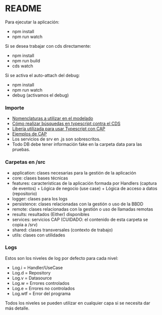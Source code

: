 # README

Para ejecutar la aplicación:

- npm install
- npm run watch

Si se desea trabajar con cds directamente:

- npm install
- npm run build
- cds watch

Si se activa el auto-attach del debug:

- npm install
- npm run watch
- debug (activamos el debug)

### Importe

- [Nomenclaturas a utilizar en el modelado](https://seidor.sharepoint.com/:p:/t/ShopFloorControlConsultingESP/EZ6gD5IkBi9Mq_6MiRr9iXsBRCBV5vNPUTpeWju7Yn02iQ?e=YZ8Tad)
- [Cómo realizar búsquedas en typescript contra el CDS](https://cap.cloud.sap/docs/cds/cqn)
- [Libería utilizada para usar Typescript con CAP](https://github.com/mrbandler/cds-routing-handlers#readme)
- [Ejemplos de CAP](https://github.com/SAP-samples/cloud-cap-samples)
- Los servicios de srv en .js son sobrescritos.
- Todo DB debe tener información fake en la carpeta data para las pruebas.

### Carpetas en /src

- application: clases necesarias para la gestión de la aplicación
- core: clases bases técnicas
- features: características de la aplicación formada por Handlers (captura de eventos) + Lógica de negocio (use case) + Lógica de acceso a datos (repositorio)
- logger: clases para los logs
- persistence: clases relacionadas con la gestión o uso de la BBDD
- remote: clases relacionadas con la gestión o uso de llamadas remotas
- results: resultados (Either) disponibles
- services: servicios CAP (CUIDADO: el contenido de esta carpeta se copia a /srv)
- shared: clases transversales (contexto de trabajo)
- utils: clases con utilidades

### Logs

Estos son los niveles de log por defecto para cada nivel:

- Log.i = Handler/UseCase
- Log.d = Repository
- Log.v = Datasource
- Log.w = Errores controlados
- Log.e = Errores no controlados
- Log.wtf = Error del programa

Todos los niveles se pueden utilizar en cualquier capa si se necesita dar más detalle.
